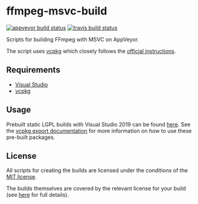 # ffmpeg-msvc-build

[![appveyor build status](https://ci.appveyor.com/api/projects/status/rok7i2fbv5ptrwvm?svg=true)](https://ci.appveyor.com/project/mcmtroffaes/ffmpeg-msvc-build) [![travis build status](https://travis-ci.org/mcmtroffaes/ffmpeg-msvc-build.svg?branch=master)](https://travis-ci.org/mcmtroffaes/ffmpeg-msvc-build)

Scripts for building FFmpeg with MSVC on AppVeyor.

The script uses [vcpkg](https://github.com/microsoft/vcpkg)
which closely follows the [official
instructions](https://trac.ffmpeg.org/wiki/CompilationGuide/MSVC).

## Requirements

* [Visual Studio](https://docs.microsoft.com/en-us/cpp/)
* [vcpkg](https://github.com/microsoft/vcpkg)

## Usage

Prebuilt static LGPL builds with Visual Studio 2019 can be found
[here](https://github.com/mcmtroffaes/ffmpeg-msvc-build/releases).
See the
[vcpkg export documentation](https://vcpkg.readthedocs.io/en/latest/users/integration/#export)
for more information on how to use these pre-built packages.

## License

All scripts for creating the builds are licensed under the conditions
of the [MIT license](LICENSE.txt).

The builds themselves are covered by the relevant license for your build
(see [here](https://www.gnu.org/licenses/) for full details).

